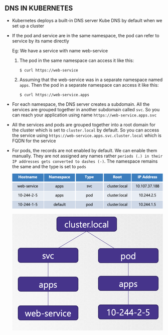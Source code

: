 ## DNS IN KUBERNETES

- Kubernetes deploys a built-in DNS server Kube DNS by default when we set up a cluster

- If the pod and service are in the same namespace, the pod can refer to service by its name directly

    Eg: We have a service with name web-service
    1. The pod in the same namespace can access it like this:

           $ curl https://web-service
    2. Assuming that the web-service was in a separate namespace named `apps`. Then the pod in a separate namespace can access it like this:

           $ curl https://web-service.apps

- For each namespace, the DNS server creates a subdomain. All the services are grouped together in another subdomain called `svc`. So you can reach your application using name `https://web-service.apps.svc`

- All the services and pods are grouped together into a root domain for the cluster which is set to `cluster.local` by default. So you can access the service using `https://web-service.apps.svc.cluster.local` which is FQDN for the service

- For pods, the records are not enabled by default. We can enable them manually. They are not assigned any names rather `periods (.) in their IP addresses gets converted to dashes (-)`. The namespace remains the same and the type is set to `pods`

  ![alt text](DNS.png)  
           
   ![alt text](DNS-hierarchy.png)
